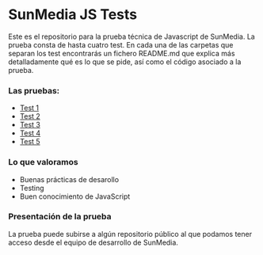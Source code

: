 # SunMedia JS Tests

Este es el repositorio para la prueba técnica de Javascript de SunMedia. 
La prueba consta de hasta cuatro test. En cada una de las carpetas que 
separan los test encontrarás un fichero README.md que explica más detalladamente
qué es lo que se pide, así como el código asociado a la prueba. 

### Las pruebas:
- [Test 1](1)
- [Test 2](2)
- [Test 3](3)
- [Test 4](4)
- [Test 5](5)


### Lo que valoramos
- Buenas prácticas de desarollo
- Testing
- Buen conocimiento de JavaScript

### Presentación de la prueba

La prueba puede subirse a algún repositorio público al que podamos tener 
acceso desde el equipo de desarrollo de SunMedia. 
